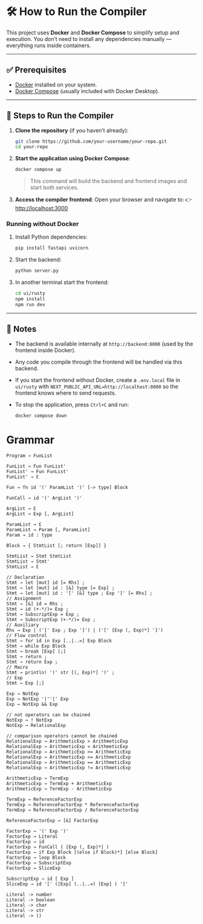 # 🛠️ How to Run the Compiler

This project uses **Docker** and **Docker Compose** to simplify setup and execution. You don’t need to install any dependencies manually — everything runs inside containers.

---

## ✅ Prerequisites

* [Docker](https://www.docker.com/products/docker-desktop/) installed on your system.
* [Docker Compose](https://docs.docker.com/compose/) (usually included with Docker Desktop).

---

## 🚀 Steps to Run the Compiler

1. **Clone the repository** (if you haven’t already):

   ```bash
   git clone https://github.com/your-username/your-repo.git
   cd your-repo
   ```

2. **Start the application using Docker Compose**:

   ```bash
   docker compose up
   ```

   > This command will build the backend and frontend images and start both services.

3. **Access the compiler frontend**:
   Open your browser and navigate to:
 👉 [http://localhost:3000](http://localhost:3000)

### Running without Docker

1. Install Python dependencies:

   ```bash
   pip install fastapi uvicorn
   ```

2. Start the backend:

   ```bash
   python server.py
   ```

3. In another terminal start the frontend:

   ```bash
   cd ui/rusty
   npm install
   npm run dev
   ```

---

## 🧪 Notes

* The backend is available internally at `http://backend:8000` (used by the frontend inside Docker).
* Any code you compile through the frontend will be handled via this backend.
* If you start the frontend without Docker, create a `.env.local` file in
  `ui/rusty` with `NEXT_PUBLIC_API_URL=http://localhost:8000` so the
  frontend knows where to send requests.
* To stop the application, press `Ctrl+C` and run:

  ```bash
  docker compose down
  ```

# Grammar

```text
Program → FunList

FunList → Fun FunList'
FunList' → Fun FunList'
FunList' → Ɛ

Fun → fn id '(' ParamList ')' [-> type] Block

FunCall → id '(' ArgList ')'

ArgList → Ɛ
ArgList → Exp [, ArgList]

ParamList → Ɛ
ParamList → Param [, ParamList]
Param → id : type

Block → { StmtList [; return [Exp]] }

StmtList → Stmt StmtList
StmtList → Stmt'
StmtList → Ɛ

// Declaration
Stmt → let [mut] id [= Rhs] ;
Stmt → let [mut] id : [&] type [= Exp] ;
Stmt → let [mut] id : '[' [&] type ; Exp ']' [= Rhs] ;
// Assignment
Stmt → [&] id = Rhs ;
Stmt → id (+-*/)= Exp ;
Stmt → SubscriptExp = Exp ;
Stmt → SubscriptExp (+-*/)= Exp ;
// Auxiliary
Rhs → Exp | ('[' Exp ; Exp ']') | ('[' [Exp (, Exp)*] ']')
// Flow control
Stmt → for id in Exp [..|..=] Exp Block
Stmt → while Exp Block
Stmt → break [Exp] [;]
Stmt → return ;
Stmt → return Exp ;
// Macro
Stmt → println! '(' str [(, Exp)*] ')' ;
// Exp
Stmt → Exp [;]

Exp → NotExp
Exp → NotExp '|''|' Exp
Exp → NotExp && Exp

// not operators can be chained
NotExp → ! NotExp
NotExp → RelationalExp

// comparison operators cannot be chained
RelationalExp → ArithmeticExp > ArithmeticExp
RelationalExp → ArithmeticExp < ArithmeticExp 
RelationalExp → ArithmeticExp >= ArithmeticExp 
RelationalExp → ArithmeticExp <= ArithmeticExp
RelationalExp → ArithmeticExp == ArithmeticExp 
RelationalExp → ArithmeticExp != ArithmeticExp 

ArithmeticExp → TermExp
ArithmeticExp → TermExp + ArithmeticExp
ArithmeticExp → TermExp - ArithmeticExp

TermExp → ReferenceFactorExp
TermExp → ReferenceFactorExp * ReferenceFactorExp
TermExp → ReferenceFactorExp / ReferenceFactorExp

ReferenceFactorExp → [&] FactorExp

FactorExp → '(' Exp ')'
FactorExp → Literal
FactorExp → id
FactorExp → FunCall ( [Exp (, Exp)*] )
FactorExp → if Exp Block [(else if Block)*] [else Block]
FactorExp → loop Block
FactorExp → SubscriptExp
FactorExp → SliceExp

SubscriptExp → id [ Exp ]
SliceExp → id '[' ([Exp] (..|..=) [Exp] ) ']'

Literal -> number
Literal -> boolean
Literal -> char
Literal -> str
Literal -> ()

```
